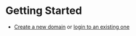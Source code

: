 # Getting Started

- [Create a new domain](https://ubiquity.asem.it/Help/ubiquity_help/Create-or-join-a-domain.html) or [login to an existing one](https://ubiquity.asem.it/controlcenter/login)
